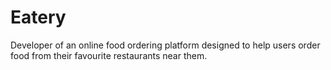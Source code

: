 # Eatery
Developer of an online food ordering platform designed to help users order food from their favourite restaurants near them. 
